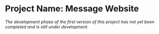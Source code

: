 # Project Name: Message Website

*The development phase of the first version of this project has not yet been completed and is still under development.*